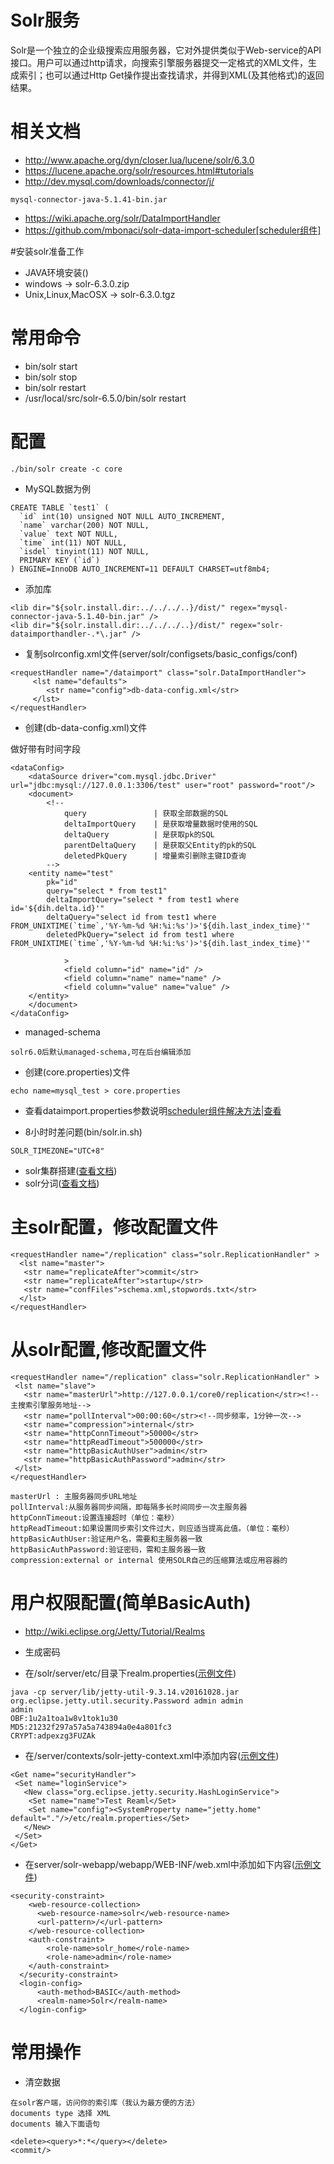 # Solr服务
Solr是一个独立的企业级搜索应用服务器，它对外提供类似于Web-service的API接口。用户可以通过http请求，向搜索引擎服务器提交一定格式的XML文件，生成索引；也可以通过Http Get操作提出查找请求，并得到XML(及其他格式)的返回结果。

# 相关文档
- http://www.apache.org/dyn/closer.lua/lucene/solr/6.3.0
- https://lucene.apache.org/solr/resources.html#tutorials
- http://dev.mysql.com/downloads/connector/j/
```
mysql-connector-java-5.1.41-bin.jar 
```
- https://wiki.apache.org/solr/DataImportHandler
- https://github.com/mbonaci/solr-data-import-scheduler[scheduler组件]

#安装solr准备工作
* JAVA环境安装()
* windows -> solr-6.3.0.zip
* Unix,Linux,MacOSX -> solr-6.3.0.tgz

# 常用命令
* bin/solr start
* bin/solr stop
* bin/solr restart
* /usr/local/src/solr-6.5.0/bin/solr restart

# 配置
```
./bin/solr create -c core
```

- MySQL数据为例
```
CREATE TABLE `test1` (
  `id` int(10) unsigned NOT NULL AUTO_INCREMENT,
  `name` varchar(200) NOT NULL,
  `value` text NOT NULL,
  `time` int(11) NOT NULL,
  `isdel` tinyint(11) NOT NULL,
  PRIMARY KEY (`id`)
) ENGINE=InnoDB AUTO_INCREMENT=11 DEFAULT CHARSET=utf8mb4;
```

- 添加库
```
<lib dir="${solr.install.dir:../../../..}/dist/" regex="mysql-connector-java-5.1.40-bin.jar" />
<lib dir="${solr.install.dir:../../../..}/dist/" regex="solr-dataimporthandler-.*\.jar" />
```

- 复制solrconfig.xml文件(server/solr/configsets/basic_configs/conf)

```
<requestHandler name="/dataimport" class="solr.DataImportHandler">  
     <lst name="defaults">  
        <str name="config">db-data-config.xml</str>  
     </lst>  
</requestHandler>
```
- 创建(db-data-config.xml)文件

做好带有时间字段
```
<dataConfig>
    <dataSource driver="com.mysql.jdbc.Driver" url="jdbc:mysql://127.0.0.1:3306/test" user="root" password="root"/>
    <document>
    	<!-- 
			query 				| 获取全部数据的SQL
			deltaImportQuery 	| 是获取增量数据时使用的SQL 
			deltaQuery 			| 是获取pk的SQL
			parentDeltaQuery	| 是获取父Entity的pk的SQL
			deletedPkQuery 		| 增量索引删除主键ID查询
    	-->
    <entity name="test"
        pk="id"       
        query="select * from test1"
        deltaImportQuery="select * from test1 where id='${dih.delta.id}'"
        deltaQuery="select id from test1 where FROM_UNIXTIME(`time`,'%Y-%m-%d %H:%i:%s')>'${dih.last_index_time}'"
        deletedPkQuery="select id from test1 where FROM_UNIXTIME(`time`,'%Y-%m-%d %H:%i:%s')>'${dih.last_index_time}'"

        	>
            <field column="id" name="id" />
            <field column="name" name="name" />
            <field column="value" name="value" />
    </entity>
    </document>
</dataConfig>
```

- managed-schema
```
solr6.0后默认managed-schema,可在后台编辑添加
```

- 创建(core.properties)文件
```
echo name=mysql_test > core.properties
```

- 查看dataimport.properties参数说明[scheduler组件解决方法](http://blog.csdn.net/yxue1118/article/details/51800145)|[查看](dataimport.properties.md)

- 8小时时差问题(bin/solr.in.sh)
```
SOLR_TIMEZONE="UTC+8"
```

- solr集群搭建([查看文档](wiki_solr_cloud.md))
- solr分词([查看文档](wiki_solr_participle.md))




# 主solr配置，修改配置文件
```
<requestHandler name="/replication" class="solr.ReplicationHandler" >
  <lst name="master">
   <str name="replicateAfter">commit</str>
   <str name="replicateAfter">startup</str>
   <str name="confFiles">schema.xml,stopwords.txt</str>
  </lst>
</requestHandler>
```
 

# 从solr配置,修改配置文件
```
<requestHandler name="/replication" class="solr.ReplicationHandler" >
 <lst name="slave">
   <str name="masterUrl">http://127.0.0.1/core0/replication</str><!--主搜索引擎服务地址-->
   <str name="pollInterval">00:00:60</str><!--同步频率，1分钟一次-->
   <str name="compression">internal</str>  
   <str name="httpConnTimeout">50000</str>     
   <str name="httpReadTimeout">500000</str>  
   <str name="httpBasicAuthUser">admin</str>  
   <str name="httpBasicAuthPassword">admin</str> 
 </lst>
</requestHandler>

masterUrl : 主服务器同步URL地址 
pollInterval:从服务器同步间隔，即每隔多长时间同步一次主服务器 
httpConnTimeout:设置连接超时（单位：毫秒） 
httpReadTimeout:如果设置同步索引文件过大，则应适当提高此值。（单位：毫秒） 
httpBasicAuthUser:验证用户名，需要和主服务器一致 
httpBasicAuthPassword:验证密码，需和主服务器一致 
compression:external or internal 使用SOLR自己的压缩算法或应用容器的
```

# 用户权限配置(简单BasicAuth)
- http://wiki.eclipse.org/Jetty/Tutorial/Realms

- 生成密码
- 在/solr/server/etc/目录下realm.properties([示例文件](conf/realm.properties))
```
java -cp server/lib/jetty-util-9.3.14.v20161028.jar org.eclipse.jetty.util.security.Password admin admin
admin
OBF:1u2a1toa1w8v1tok1u30
MD5:21232f297a57a5a743894a0e4a801fc3
CRYPT:adpexzg3FUZAk
```

- 在/server/contexts/solr-jetty-context.xml中添加内容([示例文件](conf/solr-jetty-context.xml))

```
<Get name="securityHandler">  
 <Set name="loginService">  
   <New class="org.eclipse.jetty.security.HashLoginService">  
    <Set name="name">Test Reaml</Set>  
    <Set name="config"><SystemProperty name="jetty.home" default="."/>/etc/realm.properties</Set>  
   </New>  
 </Set>  
</Get>
```

- 在server/solr-webapp/webapp/WEB-INF/web.xml中添加如下内容([示例文件](conf/web.xml))
```
<security-constraint>
    <web-resource-collection>
      <web-resource-name>solr</web-resource-name>
      <url-pattern>/</url-pattern>
    </web-resource-collection>
    <auth-constraint> 
        <role-name>solr_home</role-name>  
        <role-name>admin</role-name>  
    </auth-constraint>
  </security-constraint>
  <login-config>  
      <auth-method>BASIC</auth-method>  
      <realm-name>Solr</realm-name>  
  </login-config>  
```


# 常用操作

- 清空数据
```
在solr客户端，访问你的索引库（我认为最方便的方法）
documents type 选择 XML 
documents 输入下面语句

<delete><query>*:*</query></delete>
<commit/>
```